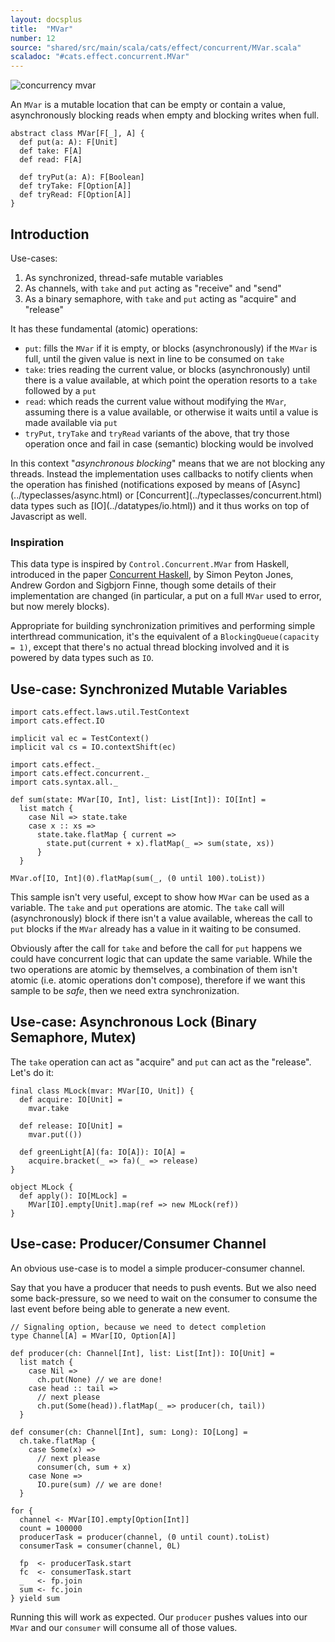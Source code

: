 ```yaml
---
layout: docsplus
title:  "MVar"
number: 12
source: "shared/src/main/scala/cats/effect/concurrent/MVar.scala"
scaladoc: "#cats.effect.concurrent.MVar"
---
```


![concurrency mvar](../img/concurrency-mvar.png)

An `MVar` is a mutable location that can be empty or contain a value,
asynchronously blocking reads when empty and blocking writes when full.

```tut:silent
abstract class MVar[F[_], A] {
  def put(a: A): F[Unit]
  def take: F[A]
  def read: F[A]

  def tryPut(a: A): F[Boolean]
  def tryTake: F[Option[A]]
  def tryRead: F[Option[A]]
}
```

## Introduction

Use-cases:

1. As synchronized, thread-safe mutable variables
2. As channels, with `take` and `put` acting as "receive" and "send"
3. As a binary semaphore, with `take` and `put` acting as "acquire" and "release"

It has these fundamental (atomic) operations:

- `put`: fills the `MVar` if it is empty, or blocks (asynchronously)
  if the `MVar` is full, until the given value is next in line to be
  consumed on `take`
- `take`: tries reading the current value, or blocks (asynchronously)
  until there is a value available, at which point the operation resorts
  to a `take` followed by a `put`
- `read`: which reads the current value without modifying the `MVar`,
  assuming there is a value available, or otherwise it waits until a value
  is made available via `put`
- `tryPut`, `tryTake` and `tryRead` variants of the above, that try
  those operation once and fail in case (semantic) blocking would
  be involved

<p class="extra" markdown='1'>
In this context "<i>asynchronous blocking</i>" means that we are not blocking
any threads. Instead the implementation uses callbacks to notify clients
when the operation has finished (notifications exposed by means of [Async](../typeclasses/async.html) or 
[Concurrent](../typeclasses/concurrent.html) data types such as [IO](../datatypes/io.html))
and it thus works on top of Javascript as well.
</p>

### Inspiration

This data type is inspired by `Control.Concurrent.MVar` from Haskell, introduced in the paper
[Concurrent Haskell](http://research.microsoft.com/~simonpj/papers/concurrent-haskell.ps.gz),
by Simon Peyton Jones, Andrew Gordon and Sigbjorn Finne, though some details of
their implementation are changed (in particular, a put on a full `MVar` used
to error, but now merely blocks).

Appropriate for building synchronization primitives and  performing simple
interthread communication, it's the equivalent of a `BlockingQueue(capacity = 1)`,
except that there's no actual thread blocking involved and it is powered by data types such as `IO`.

## Use-case: Synchronized Mutable Variables

```tut:invisible
import cats.effect.laws.util.TestContext
import cats.effect.IO

implicit val ec = TestContext()
implicit val cs = IO.contextShift(ec)
```

```tut:silent
import cats.effect._
import cats.effect.concurrent._
import cats.syntax.all._

def sum(state: MVar[IO, Int], list: List[Int]): IO[Int] =
  list match {
    case Nil => state.take
    case x :: xs =>
      state.take.flatMap { current =>
        state.put(current + x).flatMap(_ => sum(state, xs))
      }
  }

MVar.of[IO, Int](0).flatMap(sum(_, (0 until 100).toList))
```

This sample isn't very useful, except to show how `MVar` can be used
as a variable. The `take` and `put` operations are atomic.
The `take` call will (asynchronously) block if there isn't a value
available, whereas the call to `put` blocks if the `MVar` already
has a value in it waiting to be consumed.

Obviously after the call for `take` and before the call for `put` happens
we could have concurrent logic that can update the same variable.
While the two operations are atomic by themselves, a combination of them
isn't atomic (i.e. atomic operations don't compose), therefore if we want
this sample to be *safe*, then we need extra synchronization.

## Use-case: Asynchronous Lock (Binary Semaphore, Mutex)

The `take` operation can act as "acquire" and `put` can act as the "release".
Let's do it:

```tut:silent
final class MLock(mvar: MVar[IO, Unit]) {
  def acquire: IO[Unit] =
    mvar.take

  def release: IO[Unit] =
    mvar.put(())

  def greenLight[A](fa: IO[A]): IO[A] =
    acquire.bracket(_ => fa)(_ => release)
}

object MLock {
  def apply(): IO[MLock] =
    MVar[IO].empty[Unit].map(ref => new MLock(ref))
}
```

## Use-case: Producer/Consumer Channel

An obvious use-case is to model a simple producer-consumer channel.

Say that you have a producer that needs to push events.
But we also need some back-pressure, so we need to wait on the
consumer to consume the last event before being able to generate
a new event.

```tut:silent
// Signaling option, because we need to detect completion
type Channel[A] = MVar[IO, Option[A]]

def producer(ch: Channel[Int], list: List[Int]): IO[Unit] =
  list match {
    case Nil =>
      ch.put(None) // we are done!
    case head :: tail =>
      // next please
      ch.put(Some(head)).flatMap(_ => producer(ch, tail))
  }

def consumer(ch: Channel[Int], sum: Long): IO[Long] =
  ch.take.flatMap {
    case Some(x) =>
      // next please
      consumer(ch, sum + x)
    case None =>
      IO.pure(sum) // we are done!
  }

for {
  channel <- MVar[IO].empty[Option[Int]]
  count = 100000
  producerTask = producer(channel, (0 until count).toList)
  consumerTask = consumer(channel, 0L)

  fp  <- producerTask.start
  fc  <- consumerTask.start
  _   <- fp.join
  sum <- fc.join
} yield sum
```

Running this will work as expected. Our `producer` pushes values
into our `MVar` and our `consumer` will consume all of those values.
